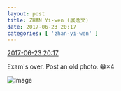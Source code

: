 ```yaml
---
layout: post
title: ZHAN Yi-wen (展逸文)
date: 2017-06-23 20:17
categories: [ 'zhan-yi-wen' ]
---
```


<div class="weibo-info">
  <a href="http://weibo.com/6108090526/F9bDilwyv">2017-06-23 20:17</a>
</div>

Exam's over. Post an old photo. :grin:×4

<!-- more -->

![Image](http://wx1.sinaimg.cn/mw690/006FmVn8ly1fgvee5wkxaj30qo0zktfz.jpg)
